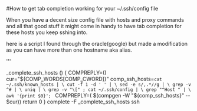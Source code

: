 #How to get tab completion working for your ~/.ssh/config file

When you have a decent size config file with hosts and proxy commands and all that good stuff
it might come in handy to have tab completion for these hosts you keep sshing into.  

here is a script I found through the oracle(google) but made a modification as you can have
more than one hostname aka alias. 

'''

_complete_ssh_hosts ()
 {
    COMPREPLY=()
    cur="${COMP_WORDS[COMP_CWORD]}"
    comp_ssh_hosts=`cat ~/.ssh/known_hosts | \
                    cut -f 1 -d ' ' | \
                    sed -e s/,.*//g | \
                    grep -v ^# | \
	                uniq | \
	                grep -v "\[" ;
            cat ~/.ssh/config | \
	                grep "^Host " | \
		            awk '{print $0}';
		    `
    COMPREPLY=( $(compgen -W "${comp_ssh_hosts}" -- $cur))
    return 0
}
complete -F _complete_ssh_hosts ssh
